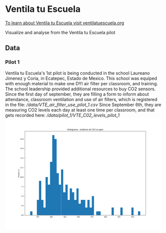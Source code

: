 # Ventila tu Escuela
[To learn about Ventila tu Escuela visit ventilatuescuela.org](https://www.ventilatuescuela.org)

Visualize and analyse from the Ventila tu Escuela pilot

## Data

### Pilot 1
Ventila tu Escuela's 1st pilot is being conducted in the school Laureano Jimenez y Coria, in Ecatepec, Estado de Mexico.
This school was equiped with enough material to make one DYI air filter per classroom, and training. The school leadership provided additional resources to buy CO2 sensors. 
Since the first day of september, they are filling a form to inform about attendance, classroom ventilation and use of air filters, which is registered in the file:
*/data/VTE_air_filter_use_pilot_1.csv*
Since September 6th, they are measuring CO2 levels each day at least one time per classroom, and that gets recorded here:
*/data/pilot_1/VTE_C02_levels_pilot_1*
![alt text](graphs/histogram_co2_pilot_1.png)
